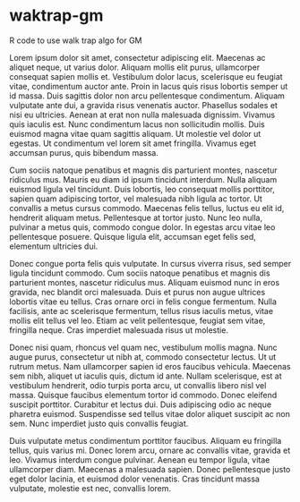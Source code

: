waktrap-gm
==========

R code to use walk trap algo for GM

Lorem ipsum dolor sit amet, consectetur adipiscing elit. Maecenas ac aliquet neque, ut varius dolor. Aliquam mollis elit purus, ullamcorper consequat sapien mollis et. Vestibulum dolor lacus, scelerisque eu feugiat vitae, condimentum auctor ante. Proin in lacus quis risus lobortis semper ut id massa. Duis sagittis dolor non arcu pellentesque condimentum. Aliquam vulputate ante dui, a gravida risus venenatis auctor. Phasellus sodales et nisi eu ultricies. Aenean at erat non nulla malesuada dignissim. Vivamus quis iaculis est. Nunc condimentum lacus non sollicitudin mollis. Duis euismod magna vitae quam sagittis aliquam. Ut molestie vel dolor ut egestas. Ut condimentum vel lorem sit amet fringilla. Vivamus eget accumsan purus, quis bibendum massa.

Cum sociis natoque penatibus et magnis dis parturient montes, nascetur ridiculus mus. Mauris eu diam id ipsum tincidunt interdum. Nulla aliquam euismod ligula vel tincidunt. Duis lobortis, leo consequat mollis porttitor, sapien quam adipiscing tortor, vel malesuada nibh ligula ac tortor. Ut convallis a metus cursus commodo. Maecenas felis tellus, luctus eu elit id, hendrerit aliquam metus. Pellentesque at tortor justo. Nunc leo nulla, pulvinar a metus quis, commodo congue dolor. In egestas arcu vitae leo pellentesque posuere. Quisque ligula elit, accumsan eget felis sed, elementum ultricies dui.

Donec congue porta felis quis vulputate. In cursus viverra risus, sed semper ligula tincidunt commodo. Cum sociis natoque penatibus et magnis dis parturient montes, nascetur ridiculus mus. Aliquam euismod nunc in eros gravida, nec blandit orci malesuada. Duis et purus non augue ultrices lobortis vitae eu tellus. Cras ornare orci in felis congue fermentum. Nulla facilisis, ante ac scelerisque fermentum, tellus risus iaculis metus, vitae mollis elit tellus vel leo. Etiam ac velit pellentesque, feugiat sem vitae, fringilla neque. Cras imperdiet malesuada risus ut molestie.

Donec nisi quam, rhoncus vel quam nec, vestibulum mollis magna. Nunc augue purus, consectetur ut nibh at, commodo consectetur lectus. Ut ut rutrum metus. Nam ullamcorper sapien id eros faucibus vehicula. Maecenas sem nibh, aliquet ut iaculis quis, dictum id ante. Nullam scelerisque, est at vestibulum hendrerit, odio turpis porta arcu, ut convallis libero nisl vel massa. Quisque faucibus elementum tortor id commodo. Donec eleifend suscipit porttitor. Curabitur et lectus dui. Duis adipiscing odio ac neque pharetra euismod. Suspendisse sed tellus vitae dolor aliquet suscipit ac non sem. Nunc imperdiet justo quis convallis feugiat.

Duis vulputate metus condimentum porttitor faucibus. Aliquam eu fringilla tellus, quis varius mi. Donec lorem arcu, ornare ac convallis vitae, gravida et leo. Vivamus interdum congue pulvinar. Aenean eu tempor ligula, vitae ullamcorper diam. Maecenas a malesuada sapien. Donec pellentesque justo eget dolor lacinia, et euismod dolor venenatis. Cras tincidunt massa vulputate, molestie est nec, convallis lorem.

